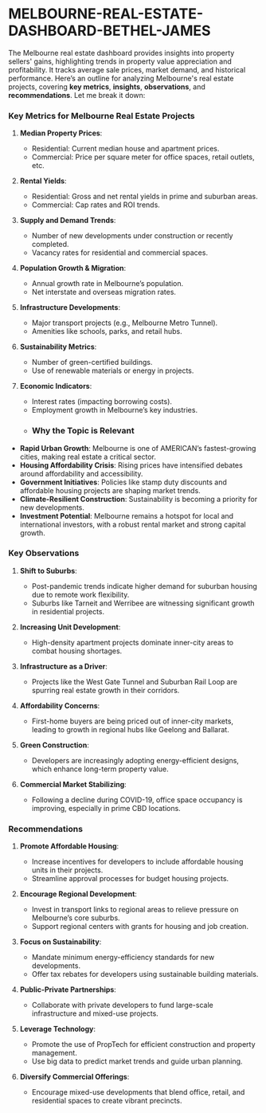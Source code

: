 # MELBOURNE-REAL-ESTATE-DASHBOARD-BETHEL-JAMES
The Melbourne real estate dashboard provides insights into property sellers' gains, highlighting trends in property value appreciation and profitability. It tracks average sale prices, market demand, and historical performance.
Here’s an outline for analyzing Melbourne's real estate projects, covering **key metrics**, **insights**, **observations**, and **recommendations**. Let me break it down:  
### **Key Metrics for Melbourne Real Estate Projects**  
1. **Median Property Prices**:  
   - Residential: Current median house and apartment prices.  
   - Commercial: Price per square meter for office spaces, retail outlets, etc.  

2. **Rental Yields**:  
   - Residential: Gross and net rental yields in prime and suburban areas.  
   - Commercial: Cap rates and ROI trends.  

3. **Supply and Demand Trends**:  
   - Number of new developments under construction or recently completed.  
   - Vacancy rates for residential and commercial spaces.  

4. **Population Growth & Migration**:  
   - Annual growth rate in Melbourne’s population.  
   - Net interstate and overseas migration rates.  

5. **Infrastructure Developments**:  
   - Major transport projects (e.g., Melbourne Metro Tunnel).  
   - Amenities like schools, parks, and retail hubs.  

6. **Sustainability Metrics**:  
   - Number of green-certified buildings.  
   - Use of renewable materials or energy in projects.  

7. **Economic Indicators**:  
   - Interest rates (impacting borrowing costs).  
   - Employment growth in Melbourne’s key industries.
   - ### **Why the Topic is Relevant**  
- **Rapid Urban Growth**: Melbourne is one of AMERICAN’s fastest-growing cities, making real estate a critical sector.  
- **Housing Affordability Crisis**: Rising prices have intensified debates around affordability and accessibility.  
- **Government Initiatives**: Policies like stamp duty discounts and affordable housing projects are shaping market trends.  
- **Climate-Resilient Construction**: Sustainability is becoming a priority for new developments.  
- **Investment Potential**: Melbourne remains a hotspot for local and international investors, with a robust rental market and strong capital growth.  
### **Key Observations**  
1. **Shift to Suburbs**:  
   - Post-pandemic trends indicate higher demand for suburban housing due to remote work flexibility.  
   - Suburbs like Tarneit and Werribee are witnessing significant growth in residential projects.  

2. **Increasing Unit Development**:  
   - High-density apartment projects dominate inner-city areas to combat housing shortages.  

3. **Infrastructure as a Driver**:  
   - Projects like the West Gate Tunnel and Suburban Rail Loop are spurring real estate growth in their corridors.  

4. **Affordability Concerns**:  
   - First-home buyers are being priced out of inner-city markets, leading to growth in regional hubs like Geelong and Ballarat.  

5. **Green Construction**:  
   - Developers are increasingly adopting energy-efficient designs, which enhance long-term property value.  

6. **Commercial Market Stabilizing**:  
   - Following a decline during COVID-19, office space occupancy is improving, especially in prime CBD locations.  
### **Recommendations**  
1. **Promote Affordable Housing**:  
   - Increase incentives for developers to include affordable housing units in their projects.  
   - Streamline approval processes for budget housing projects.  

2. **Encourage Regional Development**:  
   - Invest in transport links to regional areas to relieve pressure on Melbourne’s core suburbs.  
   - Support regional centers with grants for housing and job creation.  

3. **Focus on Sustainability**:  
   - Mandate minimum energy-efficiency standards for new developments.  
   - Offer tax rebates for developers using sustainable building materials.  

4. **Public-Private Partnerships**:  
   - Collaborate with private developers to fund large-scale infrastructure and mixed-use projects.  

5. **Leverage Technology**:  
   - Promote the use of PropTech for efficient construction and property management.  
   - Use big data to predict market trends and guide urban planning.  

6. **Diversify Commercial Offerings**:  
   - Encourage mixed-use developments that blend office, retail, and residential spaces to create vibrant precincts.  
